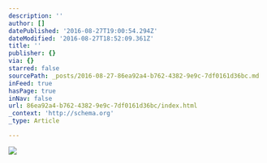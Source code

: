 ```yaml
---
description: ''
author: []
datePublished: '2016-08-27T19:00:54.294Z'
dateModified: '2016-08-27T18:52:09.361Z'
title: ''
publisher: {}
via: {}
starred: false
sourcePath: _posts/2016-08-27-86ea92a4-b762-4382-9e9c-7df0161d36bc.md
inFeed: true
hasPage: true
inNav: false
url: 86ea92a4-b762-4382-9e9c-7df0161d36bc/index.html
_context: 'http://schema.org'
_type: Article

---
```

![](https://the-grid-user-content.s3-us-west-2.amazonaws.com/3c12c8d2-145c-4724-8166-865371e93581.jpg)